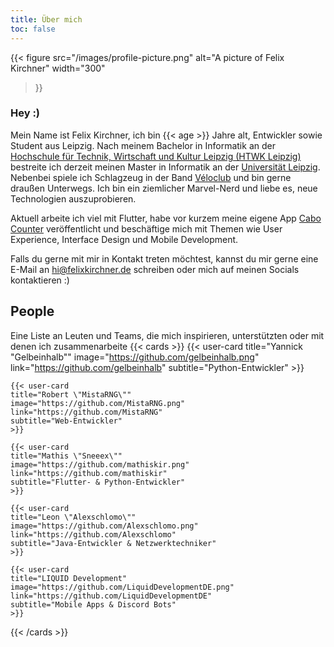 ```yaml
---
title: Über mich
toc: false
---
```


{{< figure
src="/images/profile-picture.png"
alt="A picture of Felix Kirchner"
width="300"
>}}

### Hey :)

Mein Name ist Felix Kirchner, ich bin {{< age >}} Jahre alt, Entwickler sowie Student aus Leipzig.
Nach meinem Bachelor in Informatik an der [Hochschule für Technik, Wirtschaft und Kultur Leipzig (HTWK Leipzig)](https://www.htwk-leipzig.de/)
bestreite ich derzeit meinen Master in Informatik an der [Universität Leipzig](https://uni-leipzig.de).
Nebenbei spiele ich Schlagzeug in der Band [Véloclub](https://instagram.com/veloclubband/) und bin gerne draußen Unterwegs.
Ich bin ein ziemlicher Marvel-Nerd und liebe es, neue Technologien auszuprobieren.

Aktuell arbeite ich viel mit Flutter, habe vor kurzem meine eigene App [Cabo Counter](projects/cabo-counter) veröffentlicht
und beschäftige mich mit Themen wie User Experience, Interface Design und Mobile Development.

Falls du gerne mit mir in Kontakt treten möchtest, kannst du mir gerne eine E-Mail an [hi@felixkirchner.de](mailto:hi@felixkirchner.de) schreiben oder mich auf meinen Socials kontaktieren :)

## People

Eine Liste an Leuten und Teams, die mich inspirieren, unterstützten oder mit denen ich zusammenarbeite
{{< cards >}}
    {{< user-card
    title="Yannick \"Gelbeinhalb\""
    image="https://github.com/gelbeinhalb.png"
    link="https://github.com/gelbeinhalb"
    subtitle="Python-Entwickler"
    >}}

    {{< user-card
    title="Robert \"MistaRNG\""
    image="https://github.com/MistaRNG.png"
    link="https://github.com/MistaRNG"
    subtitle="Web-Entwickler"
    >}}

    {{< user-card
    title="Mathis \"Sneeex\""
    image="https://github.com/mathiskir.png"
    link="https://github.com/mathiskir"
    subtitle="Flutter- & Python-Entwickler"
    >}}

    {{< user-card
    title="Leon \"Alexschlomo\""
    image="https://github.com/Alexschlomo.png"
    link="https://github.com/Alexschlomo"
    subtitle="Java-Entwickler & Netzwerktechniker"
    >}}

    {{< user-card
    title="LIQUID Development"
    image="https://github.com/LiquidDevelopmentDE.png"
    link="https://github.com/LiquidDevelopmentDE"
    subtitle="Mobile Apps & Discord Bots"
    >}}

{{< /cards >}}